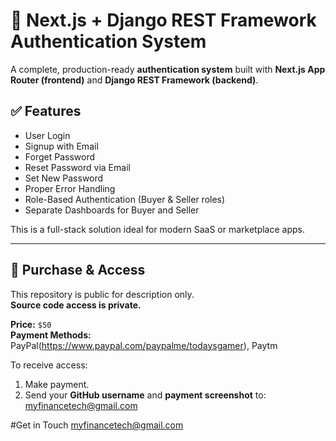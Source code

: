# 🔐 Next.js + Django REST Framework Authentication System

A complete, production-ready **authentication system** built with **Next.js App Router (frontend)** and **Django REST Framework (backend)**.

## ✅ Features

- User Login  
- Signup with Email  
- Forget Password  
- Reset Password via Email  
- Set New Password  
- Proper Error Handling  
- Role-Based Authentication (Buyer & Seller roles)  
- Separate Dashboards for Buyer and Seller  

This is a full-stack solution ideal for modern SaaS or marketplace apps.

---

## 💸 Purchase & Access

This repository is public for description only.  
**Source code access is private.**

**Price:** `$50`  
**Payment Methods:** PayPal(https://www.paypal.com/paypalme/todaysgamer), Paytm

To receive access:

1. Make payment.
2. Send your **GitHub username** and **payment screenshot** to: myfinancetech@gmail.com

#Get in Touch
myfinancetech@gmail.com
